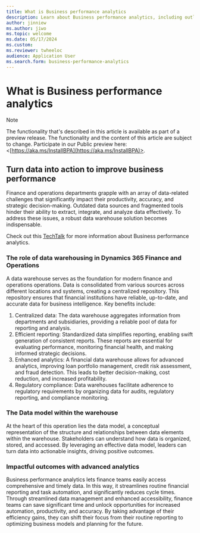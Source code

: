 ```yaml
---
title: What is Business performance analytics
description: Learn about Business performance analytics, including outlines on turning data into action to improve business performance.
author: jinniew
ms.author: jiwo
ms.topic: welcome
ms.date: 05/17/2024
ms.custom:
ms.reviewer: twheeloc 
audience: Application User
ms.search.form: business-performance-analytics
---
```


# What is Business performance analytics

> [!NOTE]
> The functionality that's described in this article is available as part of a preview release. The functionality and the content of this article are subject to change. Participate in our Public preview here:  <[https://aka.ms/InstallBPA](https://aka.ms/InstallBPA)>.

## Turn data into action to improve business performance
Finance and operations departments grapple with an array of data-related challenges that significantly impact their productivity, accuracy, and strategic decision-making. Outdated data sources and fragmented tools hinder their ability to extract, integrate, and analyze data effectively. To address these issues, a robust data warehouse solution becomes indispensable.

Check out this [TechTalk](https://www.youtube.com/watch?v=Qb6uo_er6nE&t=10s) for more information about Business performance analytics.


### The role of data warehousing in Dynamics 365 Finance and Operations
A data warehouse serves as the foundation for modern finance and operations operations. Data is consolidated from various sources across different locations and systems, creating a centralized repository. This repository ensures that financial institutions have reliable, up-to-date, and accurate data for business intelligence. Key benefits include:

1. Centralized data: The data warehouse aggregates information from departments and subsidiaries, providing a reliable pool of data for reporting and analysis.
2. Efficient reporting: Standardized data simplifies reporting, enabling swift generation of consistent reports. These reports are essential for evaluating performance, monitoring financial health, and making informed strategic decisions.
3. Enhanced analytics: A financial data warehouse allows for advanced analytics, improving loan portfolio management, credit risk assessment, and fraud detection. This leads to better decision-making, cost reduction, and increased profitability.
4. Regulatory compliance: Data warehouses facilitate adherence to regulatory requirements by organizing data for audits, regulatory reporting, and compliance monitoring.

### The Data model within the warehouse
At the heart of this operation lies the data model, a conceptual representation of the structure and relationships between data elements within the warehouse. Stakeholders can understand how data is organized, stored, and accessed. By leveraging an effective data model, leaders can turn data into actionable insights, driving positive outcomes.

### Impactful outcomes with advanced analytics

Business performance analytics lets finance teams easily access comprehensive and timely data. In this way, it streamlines routine financial reporting and task automation, and significantly reduces cycle times. Through streamlined data management and enhanced accessibility, finance teams can save significant time and unlock opportunities for increased automation, productivity, and accuracy. By taking advantage of their efficiency gains, they can shift their focus from their routine reporting to optimizing business models and planning for the future.


